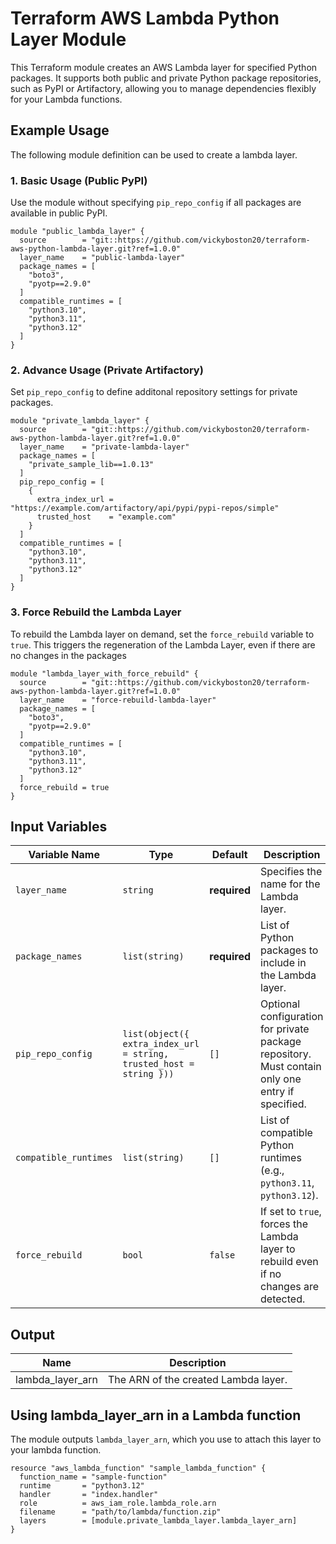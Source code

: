 # Terraform AWS Lambda Python Layer Module

This Terraform module creates an AWS Lambda layer for specified Python packages. It supports both public and private Python package repositories, such as PyPI or Artifactory, allowing you to manage dependencies flexibly for your Lambda functions.

## Example Usage

The following module definition can be used to create a lambda layer.

### 1. Basic Usage (Public PyPI)

Use the module without specifying `pip_repo_config` if all packages are available in public PyPI.

```hcl
module "public_lambda_layer" {
  source        = "git::https://github.com/vickyboston20/terraform-aws-python-lambda-layer.git?ref=1.0.0"
  layer_name    = "public-lambda-layer"
  package_names = [
    "boto3",
    "pyotp==2.9.0"
  ]
  compatible_runtimes = [
    "python3.10",
    "python3.11",
    "python3.12"
  ]
}
```

### 2. Advance Usage (Private Artifactory)

Set `pip_repo_config` to define additonal repository settings for private packages.

```hcl
module "private_lambda_layer" {
  source        = "git::https://github.com/vickyboston20/terraform-aws-python-lambda-layer.git?ref=1.0.0"
  layer_name    = "private-lambda-layer"
  package_names = [
    "private_sample_lib==1.0.13"
  ]
  pip_repo_config = [
    {
      extra_index_url = "https://example.com/artifactory/api/pypi/pypi-repos/simple"
      trusted_host    = "example.com"
    }
  ]
  compatible_runtimes = [
    "python3.10",
    "python3.11",
    "python3.12"
  ]
}
```

### 3. Force Rebuild the Lambda Layer

To rebuild the Lambda layer on demand, set the `force_rebuild` variable to `true`. This triggers the regeneration of the Lambda Layer, even if there are no changes in the packages

```hcl
module "lambda_layer_with_force_rebuild" {
  source        = "git::https://github.com/vickyboston20/terraform-aws-python-lambda-layer.git?ref=1.0.0"
  layer_name    = "force-rebuild-lambda-layer"
  package_names = [
    "boto3",
    "pyotp==2.9.0"
  ]
  compatible_runtimes = [
    "python3.10",
    "python3.11",
    "python3.12"
  ]
  force_rebuild = true
}
```

## Input Variables

| Variable Name         | Type                                                                | Default      | Description                                                                                      |
| --------------------- | ------------------------------------------------------------------- | ------------ | ------------------------------------------------------------------------------------------------ |
| `layer_name`          | `string`                                                            | **required** | Specifies the name for the Lambda layer.                                                         |
| `package_names`       | `list(string)`                                                      | **required** | List of Python packages to include in the Lambda layer.                                          |
| `pip_repo_config`     | `list(object({ extra_index_url = string, trusted_host = string }))` | `[]`         | Optional configuration for private package repository. Must contain only one entry if specified. |
| `compatible_runtimes` | `list(string)`                                                      | `[]`         | List of compatible Python runtimes (e.g., `python3.11`, `python3.12`).                           |
| `force_rebuild`       | `bool`                                                              | `false`      | If set to `true`, forces the Lambda layer to rebuild even if no changes are detected.            |

## Output

| Name             | Description                          |
| ---------------- | ------------------------------------ |
| lambda_layer_arn | The ARN of the created Lambda layer. |

## Using lambda_layer_arn in a Lambda function

The module outputs `lambda_layer_arn`, which you use to attach this layer to your lambda function.

```hcl
resource "aws_lambda_function" "sample_lambda_function" {
  function_name = "sample-function"
  runtime       = "python3.12"
  handler       = "index.handler"
  role          = aws_iam_role.lambda_role.arn
  filename      = "path/to/lambda/function.zip"
  layers        = [module.private_lambda_layer.lambda_layer_arn]
}
```
